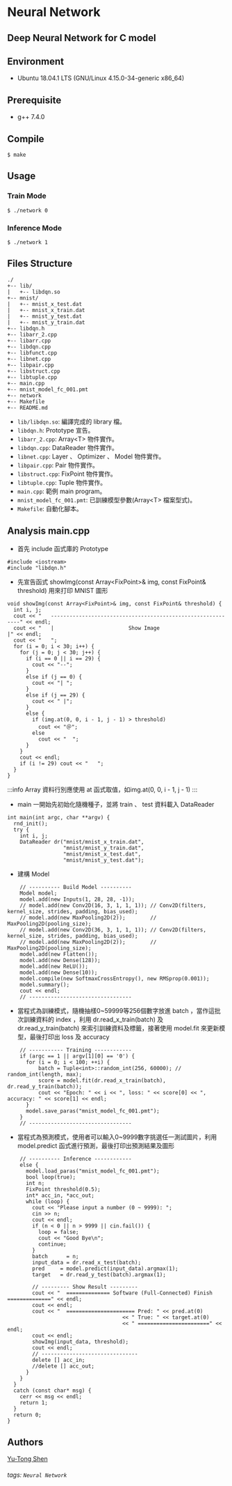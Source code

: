 # Neural Network
## Deep Neural Network for C model

## Environment
- Ubuntu 18.04.1 LTS (GNU/Linux 4.15.0-34-generic x86\_64)

## Prerequisite
- g++ 7.4.0

## Compile
```shell
$ make
```

## Usage
### Train Mode
```shell
$ ./network 0
```

### Inference Mode
```shell
$ ./network 1
```

## Files Structure
```
./
+-- lib/
|   +-- libdqn.so
+-- mnist/
|   +-- mnist_x_test.dat 
|   +-- mnist_x_train.dat
|   +-- mnist_y_test.dat 
|   +-- mnist_y_train.dat
+-- libdqn.h
+-- libarr_2.cpp
+-- libarr.cpp
+-- libdqn.cpp
+-- libfunct.cpp
+-- libnet.cpp
+-- libpair.cpp
+-- libstruct.cpp
+-- libtuple.cpp
+-- main.cpp
+-- mnist_model_fc_001.pmt
+-- network
+-- Makefile
+-- README.md

```
- `lib/libdqn.so`: 編譯完成的 library 檔。
- `libdqn.h`: Prototype 宣告。
- `libarr_2.cpp`: Array\<T\> 物件實作。
- `libdqn.cpp`: DataReader 物件實作。
- `libnet.cpp`: Layer 、 Optimizer 、 Model 物件實作。
- `libpair.cpp`: Pair 物件實作。
- `libstruct.cpp`: FixPoint 物件實作。
- `libtuple.cpp`: Tuple 物件實作。
- `main.cpp`: 範例 main program。
- `mnist_model_fc_001.pmt`: 已訓練模型參數(Array\<T\> 檔案型式)。
- `Makefile`: 自動化腳本。

## Analysis main.cpp
- 首先 include 函式庫的 Prototype
```cpp=
#include <iostream>
#include "libdqn.h"
```

- 先宣告函式 showImg(const Array\<FixPoint\>& img, const FixPoint& threshold) 用來打印 MNIST 圖形
```cpp=
void showImg(const Array<FixPoint>& img, const FixPoint& threshold) {
  int i, j;
  cout << "   ------------------------------------------------------------" << endl;
  cout << "   |                        Show Image                        |" << endl;
  cout << "   ";
  for (i = 0; i < 30; i++) {
    for (j = 0; j < 30; j++) {
      if (i == 0 || i == 29) {
        cout << "--";
      }
      else if (j == 0) {
        cout << "| ";
      }
      else if (j == 29) {
        cout << " |";
      }
      else {
        if (img.at(0, 0, i - 1, j - 1) > threshold)
          cout << "＠";
        else
          cout << "  ";
      }
    }
    cout << endl;
    if (i != 29) cout << "   ";
  }
}
```

:::info
Array<T> 資料行別應使用 at 函式取值，如img.at(0, 0, i - 1, j - 1)
:::

- main 一開始先初始化隨機種子，並將 train 、 test 資料載入 DataReader
```cpp=
int main(int argc, char **argv) {
  rnd_init();
  try {
    int i, j;
    DataReader dr("mnist/mnist_x_train.dat",
                  "mnist/mnist_y_train.dat",
                  "mnist/mnist_x_test.dat",
                  "mnist/mnist_y_test.dat");
```

- 建構 Model
```cpp=
    // ---------- Build Model ----------
    Model model;
    model.add(new Inputs(1, 28, 28, -1));
    // model.add(new Conv2D(16, 3, 1, 1, 1)); // Conv2D(filters, kernel_size, strides, padding, bias_used);
    // model.add(new MaxPooling2D(2));        // MaxPooling2D(pooling_size);
    // model.add(new Conv2D(36, 3, 1, 1, 1)); // Conv2D(filters, kernel_size, strides, padding, bias_used);
    // model.add(new MaxPooling2D(2));        // MaxPooling2D(pooling_size);
    model.add(new Flatten());
    model.add(new Dense(128));
    model.add(new ReLU());
    model.add(new Dense(10));
    model.compile(new SoftmaxCrossEntropy(), new RMSprop(0.001));
    model.summary();
    cout << endl;
    // ---------------------------------
```

- 當程式為訓練模式，隨機抽樣0~59999等256個數字放進 batch ，當作這批次訓練資料的 index ，利用 dr.read_x_train(batch) 及 dr.read\_y\_train(batch) 來索引訓練資料及標籤，接著使用 model.fit 來更新模型，最後打印出 loss 及 accuracy
```cpp=
    // ----------- Training ------------
    if (argc == 1 || argv[1][0] == '0') {
      for (i = 0; i < 100; ++i) {
          batch = Tuple<int>::random_int(256, 60000); // random_int(length, max);
          score = model.fit(dr.read_x_train(batch), dr.read_y_train(batch));
          cout << "Epoch: " << i << ", loss: " << score[0] << ", accuracy: " << score[1] << endl;
      }
      model.save_paras("mnist_model_fc_001.pmt");
    }
    // ---------------------------------
```

- 當程式為預測模式，使用者可以輸入0~9999數字挑選任一測試圖片，利用 model.predict 函式進行預測，最後打印出預測結果及圖形
```cpp=
    // ---------- Inference ------------
    else {
      model.load_paras("mnist_model_fc_001.pmt");
      bool loop(true);
      int n;
      FixPoint threshold(0.5);
      int* acc_in, *acc_out;
      while (loop) {
        cout << "Please input a number (0 ~ 9999): ";
        cin >> n;
        cout << endl;
        if (n < 0 || n > 9999 || cin.fail()) {
          loop = false;
          cout << "Good Bye\n";
          continue;
        }
        batch      = n;
        input_data = dr.read_x_test(batch);
        pred     = model.predict(input_data).argmax(1);
        target   = dr.read_y_test(batch).argmax(1);

        // --------- Show Result ---------
        cout << "  ============== Software (Full-Connected) Finish ==============" << endl;
        cout << endl;
        cout << "  ====================== Pred: " << pred.at(0)
                                     << " True: " << target.at(0)
                                     << " =======================" << endl;
        cout << endl;
        showImg(input_data, threshold);
        cout << endl;
        // -------------------------------
        delete [] acc_in;
        //delete [] acc_out;
      }
    }
  }
  catch (const char* msg) {
    cerr << msg << endl;
    return 1;
  }
  return 0;
}
```
## Authors
[Yu-Tong Shen](https://github.com/yutongshen/)

###### tags: `Neural Network`
